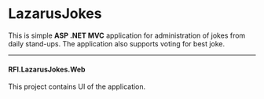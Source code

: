 # LazarusJokes
This is simple **ASP .NET MVC** application for administration of jokes from daily stand-ups. The application also supports voting for best joke.

***

#### RFI.LazarusJokes.Web
This project contains UI of the application.
